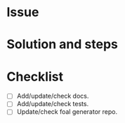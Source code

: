 # Issue

# Solution and steps

# Checklist

- [ ] Add/update/check docs.
- [ ] Add/update/check tests.
- [ ] Update/check foal generator repo.